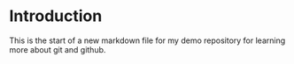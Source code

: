 # Introduction

  This is the start of a new markdown file for my demo repository for learning more about git and github.
